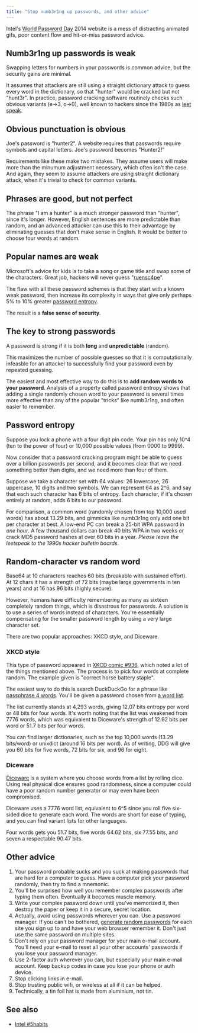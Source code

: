 ```yaml
---
title: "Stop numb3r1ng up passwords, and other advice"
---
```


Intel's [World Password Day](https://passwordday.org/en/) 2014 website is
a mess of distracting animated gifs, poor content flow and hit-or-miss
password advice.

## Numb3r1ng up passwords is weak

Swapping letters for numbers in your passwords is common advice, but the
security gains are minimal.

It assumes that attackers are still using a straight dictionary attack to guess
every word in the dictionary, so that "hunter" would be cracked but not
"hunt3r". In practice, password cracking software routinely checks such obvious
variants (e->3, o->0), well known to hackers since the 1980s
as [leet speak](https://en.wikipedia.org/wiki/Leet).

## Obvious punctuation is obvious

Joe's password is "hunter2". A website requires that passwords require symbols
and capital letters. Joe's password becomes "Hunter2!"

Requirements like these make two mistakes. They assume users will make more
than the minumum adjustment necessary, which often isn't the case. And again,
they seem to assume attackers are using straight dictionary attack, when
it's trivial to check for common variants.

## Phrases are good, but not perfect

The phrase "I am a hunter" is a much stronger password than "hunter", since
it's longer. However, English sentences are more predictable than random,
and an advanced attacker can use this to their advantage by eliminating guesses
that don't make sense in English. It would be better to choose four words at
random.

## Popular names are weak

Microsoft's advice for kids is to take a song or game title and swap some of
the characters. Great job, hackers will never guess
"[ruensc4pe](http://www.runescape.com/)".

The flaw with all these password schemes is that they start with a known
weak password, then increase its complexity in ways that give only perhaps
5% to 10% greater
[password entropy](https://en.wikipedia.org/wiki/Password_strength).

The result is a __false sense of security__.

## The key to strong passwords

A password is strong if it is both __long__ and __unpredictable__ (random).

This maximizes the number of possible guesses so that it is computationally
infeasble for an attacker to successfully find your password even by repeated
guessing.

The easiest and most effective way to do this is to __add random words to your
password__. Analysis of a property called password entropy shows that adding
a single randomly chosen word to your password is several times more effective
than any of the popular "tricks" like numb3r1ng, and often easier to remember.

## Password entropy

Suppose you lock a phone with a four digit pin code. Your pin has only 10^4
(ten to the power of four) or 10,000 possible values (from 0000 to 9999).

Now consider that a password cracking program might be able to guess
over a billion passwords per second, and it becomes clear that we need
something better than digits, and we need more than four of them.

Suppose we take a character set with 64 values: 26 lowercase, 26 uppercase,
10 digits and two symbols. We can represent 64 as 2^6, and say that each
such character has 6 bits of entropy. Each character, if it's chosen entirely
at random, adds 6 bits to our password.

For comparison, a common word (randomly chosen from top 10,000 used words) has
about 13.29 bits, and gimmicks like numb3r1ng only add one bit per character
at best. A low-end PC can break a 25-bit WPA password in _one hour_. A few
thousand dollars can break 40 bits WPA in two weeks or crack MD5 password
hashes at over 60 bits in a year. _Please leave the leetspeak to the 1990s
hacker bulletin boards_.

## Random-character vs random word

Base64 at 10 characters reaches 60 bits (breakable with sustained effort).
At 12 chars it has a strength of 72 bits (maybe large governments in ten years)
and at 16 has 96 bits (highly secure).

However, humans have difficulty remembering as many as sixteen completely
random things, which is disastrous for passwords. A solution is to use
a series of words instead of characters. You're essentially compensating
for the smaller password length by using a very large character set.

There are two popular approaches: XKCD style, and Diceware.

### XKCD style

This type of password appeared in [XKCD comic #936](https://xkcd.com/936/),
which noted a lot of the things mentioned above. The process is to pick
four words at complete random. The example given is "correct horse battery
staple".

The easiest way to do this is search DuckDuckGo for a phrase like
[passphrase 4 words](https://duckduckgo.com/?q=passphrase+4+words).
You'll be given a password chosen from
[a word list](https://github.com/duckduckgo/zeroclickinfo-goodies/blob/master/share/goodie/passphrase/words.txt).

The list currently stands at 4,293 words, giving 12.07 bits entropy per
word or 48 bits for four words. It's worth noting that the list was weakened
from 7776 words, which was equivalent to Diceware's strength of 12.92 bits
per word or 51.7 bits per four words.

You can find larger dictionaries, such as the top 10,000 words
(13.29 bits/word) or unixdict (around 16 bits per word). As of writing,
DDG will give you 60 bits for five words, 72 bits for six, and 96 for eight.

### Diceware

[Diceware](http://world.std.com/~reinhold/diceware.html) is a system where you
choose words from a list by rolling dice. Using real physical dice ensures
good randomness, since a computer could have a poor random number generator or
may even have been compromised.

Diceware uses a 7776 word list, equivalent to 6^5 since you roll five six-sided
dice to generate each word. The words are short for ease of typing, and you
can find variant lists for other languages.

Four words gets you 51.7 bits, five words 64.62 bits, six 77.55 bits, and
seven a respectable 90.47 bits.

## Other advice

1. Your password probable sucks and you suck at making passwords that are hard
for a computer to guess. Have a computer pick your password randomly, then
try to find a mnemonic.
2. You'll be surprised how well you remember complex passwords after typing
them often. Eventually it becomes muscle memory.
3. Write your complex password down until you've memorized it, then destroy
the paper or keep it in a secure, secret location.
4. Actually, avoid using passwords wherever you can. Use a password manager.
If you can't be bothered, [generate random passwords](https://duckduckgo.com/?q=password+30+strong)
for each site you sign up to and have your web browser remember it. Don't just
use the same password on multiple sites.
5. Don't rely on your password manager for your main e-mail account. You'll
need your e-mail to reset all your other accounts' passwords if you lose your
password manager.
6. Use 2-factor auth wherever you can, but especially your main e-mail account.
Keep backup codes in case you lose your phone or auth device.
7. Stop clicking links in e-mail.
8. Stop trusting public wifi, or wireless at all if it can be helped.
9. Technically, a tin foil hat is made from aluminium, not tin.

## See also

* [Intel #5habits](https://digitalsecurity.intel.com/5habits/)
